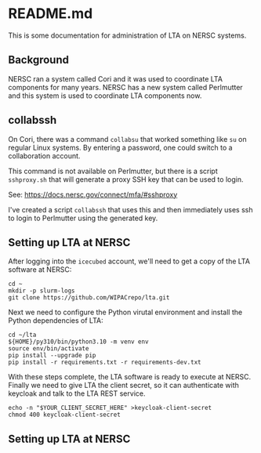 # README.md
This is some documentation for administration of LTA on NERSC systems.

## Background
NERSC ran a system called Cori and it was used to coordinate LTA components
for many years. NERSC has a new system called Perlmutter and this system is
used to coordinate LTA components now.

## collabssh
On Cori, there was a command `collabsu` that worked something like `su` on
regular Linux systems. By entering a password, one could switch to a
collaboration account.

This command is not available on Perlmutter, but there is a script
`sshproxy.sh` that will generate a proxy SSH key that can be used to login.

See: https://docs.nersc.gov/connect/mfa/#sshproxy

I've created a script `collabssh` that uses this and then immediately uses
ssh to login to Perlmutter using the generated key.

## Setting up LTA at NERSC
After logging into the `icecubed` account, we'll need to get a copy of the
LTA software at NERSC:

    cd ~
    mkdir -p slurm-logs
    git clone https://github.com/WIPACrepo/lta.git

Next we need to configure the Python virutal environment and install the
Python dependencies of LTA:

    cd ~/lta
    ${HOME}/py310/bin/python3.10 -m venv env
    source env/bin/activate
    pip install --upgrade pip
    pip install -r requirements.txt -r requirements-dev.txt

With these steps complete, the LTA software is ready to execute at NERSC.
Finally we need to give LTA the client secret, so it can authenticate with
keycloak and talk to the LTA REST service.

    echo -n "$YOUR_CLIENT_SECRET_HERE" >keycloak-client-secret
    chmod 400 keycloak-client-secret

## Setting up LTA at NERSC
